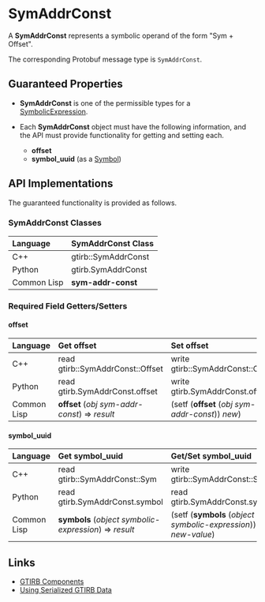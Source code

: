 SymAddrConst
====================

A **SymAddrConst** represents a symbolic operand of the form "Sym +
Offset".

The corresponding Protobuf message type is `SymAddrConst`.


Guaranteed Properties
---------------------

- **SymAddrConst** is one of the permissible types for a
  [SymbolicExpression](SymbolicExpression.md).

- Each **SymAddrConst** object must have the following information,
  and the API must provide functionality for getting and setting each.
  - **offset**
  - **symbol_uuid** (as a [Symbol](Symbol.md))



API Implementations
--------------------

The guaranteed functionality is provided as follows.

### SymAddrConst Classes

| Language    | SymAddrConst Class  |
|:------------|:--------------------|
| C++         | gtirb::SymAddrConst |
| Python      | gtirb.SymAddrConst  |
| Common Lisp | **sym-addr-const**  |



### Required Field Getters/Setters

#### offset

| Language    | Get offset          | Set offset            |
|:------------|:--------------------|:----------------------|
| C++         | read gtirb::SymAddrConst::Offset | write gtirb::SymAddrConst::Offset |
| Python      | read gtirb.SymAddrConst.offset | write gtirb.SymAddrConst.offset |
| Common Lisp | **offset** (*obj* *sym-addr-const*) => *result* | (setf (**offset** (*obj* *sym-addr-const*)) *new*) |




#### symbol_uuid

| Language    | Get symbol_uuid   | Get/Set symbol_uuid   |
|:------------|:------------------|:----------------------|
| C++         | read gtirb::SymAddrConst::Sym  | write gtirb::SymAddrConst::Sym  |
| Python      | read gtirb.SymAddrConst.symbol | read gtirb.SymAddrConst.symbol |
| Common Lisp | **symbols** (*object* *symbolic-expression*) => *result* | (setf (**symbols** (*object* *symbolic-expression*)) *new-value*) |


Links
--------------------

- [GTIRB Components](COMPONENTS.md)
- [Using Serialized GTIRB Data](../../PROTOBUF.md)

